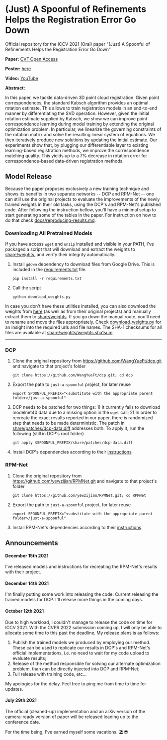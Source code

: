 # (Just) A Spoonful of Refinements Helps the Registration Error Go Down

Official repository for the ICCV 2021 (Oral) paper "(Just) A Spoonful of Refinements Helps the Registration Error Go Down"

**Paper:** [CVF Open Access](https://openaccess.thecvf.com/content/ICCV2021/html/Agostinho_Just_A_Spoonful_of_Refinements_Helps_the_Registration_Error_Go_ICCV_2021_paper.html)

**Poster:** [here](docs/poster.pdf)

**Video:** [YouTube](https://www.youtube.com/watch?v=Ut1mLi1cQpI)

**Abstract:**

In this paper, we tackle data-driven 3D point cloud registration. Given point correspondences, the standard Kabsch algorithm provides an optimal rotation estimate. This allows to train registration models in an end-to-end manner by differentiating the SVD operation. However, given the initial rotation estimate supplied by Kabsch, we show we can improve point correspondence learning during model training by extending the original optimization problem. In particular, we linearize the governing constraints of the rotation matrix and solve the resulting linear system of equations. We then iteratively produce new solutions by updating the initial estimate. Our experiments show that, by plugging our differentiable layer to existing learning-based registration methods, we improve the correspondence matching quality. This yields up to a 7% decrease in rotation error for correspondence-based data-driven registration methods. 

## Model Release

Because the paper proposes exclusively a new training technique and shows its benefits in two separate networks -- DCP and RPM-Net -- one can still use the original projects to evaluate the improvements of the newly trained weights in their old tasks, using the DCP's and RPM-Net's published code. After following the instruction bellow, you'll have a minimal setup to start generating some of the tables in the paper. For instruction on how to do that check [docs/reproducing-results.md](docs/reproducing-results.md).

### Downloading All Pretrained Models

If you have access `wget` and `unzip` installed and visible in your PATH, I've packaged a script that will download and extract the weights to [share/weights](share/weights), and verify their integrity automatically.
1. Install `gdown` dependency to download files from Google Drive. This is included in the [requirements.txt](requirements.txt) file.
    ```shell
    pip install -r requirements.txt
    ```
2. Call the script
    ```shell
    python download_weights.py
    ```


In case you don't have these utilities installed, you can also download the weights from [here](http://web.tecnico.ulisboa.pt/sergio.agostinho/share/just-a-spoonful/weights.zip) (as well as from their original projects) and manually extract them to [share/weights](share/weights). If you go down the manual route, you'll need to rename and move the files appropriately. Check [download_weights.py](download_weights.py#L10-L26) for an insight into the required urls and file names.
The SHA-1 checksums for all files are available at [share/weights/weights.sha1sum](share/weights/weights.sha1sum).

---
### DCP

1. Clone the original repository from https://github.com/WangYueFt/dcp.git and navigate to that project's folder
    ```shell
    git clone https://github.com/WangYueFt/dcp.git; cd dcp
    ```
2. Export the path to `just-a-spoonful` project, for later reuse
    ```shell
    export SPOONFUL_PREFIX="<substitute with the appropriate parent folder>/just-a-spoonful"
    ```
3. DCP needs to be patched for two things: 1) It currently fails to download modelnet40 data due to a missing option in the `wget` call; 2) In order to recreate the exact results reported in our paper, there is randomized step that needs to be made deterministic. The patch in [share/patches/dcp-data.diff](share/patches/dcp-data.diff) addresses both. To apply it, run the following (still in DCP's root folder)
    ```shell
    git apply $SPOONFUL_PREFIX/share/patches/dcp-data.diff
    ```
4. Install DCP's dependencies according to their [instructions](https://github.com/WangYueFt/dcp#prerequisites)



### RPM-Net

1. Clone the original repository from https://github.com/yewzijian/RPMNet.git and navigate to that project's folder
    ```shell
    git clone https://github.com/yewzijian/RPMNet.git; cd RPMNet
    ```
2. Export the path to `just-a-spoonful` project, for later reuse
    ```shell
    export SPOONFUL_PREFIX="<substitute with the appropriate parent folder>/just-a-spoonful"
    ```
3. Install RPM-Net's dependencies according to their [instructions](https://github.com/yewzijian/RPMNet#prerequisites).



## Announcements

#### December 15th 2021

I've released models and instructions for recreating the RPM-Net's results with their project.

#### December 14th 2021

I'm finally putting some work into releasing the code. Current releasing the trained models for DCP. I'll release more things in the coming days.

#### October 12th 2021

Due to high workload, I couldn't manage to release the code on time for ICCV 2021. With the CVPR 2022 submission coming up, I will only be able to allocate some time to this past the deadline. My release plans is as follows:
1. Publish the trained models we produced by employing our method. These can be used to replicate our results in DCP's and RPM-Net's official implementations, i.e. no need to wait for my code upload to evaluate results;
2. Release of the method responsible for solving our alternate optimization problem, than can be directly injected into DCP and RPM-Net;
3. Full release with training code, etc...

My apologies for the delay. Feel free to ping me from time to time for updates. 

#### July 29th 2021

The official (cleaned-up) implementation and an arXiv version of the camera-ready version of paper will be released leading up to the conference date.

For the time being, I've earned myself some vacations. 🏖😎
